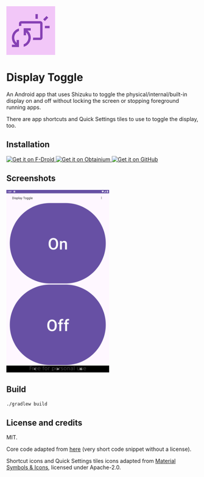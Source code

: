 <img src="https://github.com/UlyssesZh/DisplayToggle/blob/master/app/src/main/ic_launcher-playstore.png?raw=true" width="128" alt="icon">

# Display Toggle

An Android app that uses Shizuku to toggle the physical/internal/built-in display on and off
without locking the screen or stopping foreground running apps.

There are app shortcuts and Quick Settings tiles to use to toggle the display, too.

## Installation

<a href="https://f-droid.org/packages/io.github.ulysseszh.displaytoggle">
	<img src="https://f-droid.org/badge/get-it-on.png" alt="Get it on F-Droid" height="80">
</a>
<a href="https://apps.obtainium.imranr.dev/redirect.html?r=obtainium://add/https://github.com/UlyssesZh/DisplayToggle">
	<img src="https://github.com/user-attachments/assets/713d71c5-3dec-4ec4-a3f2-8d28d025a9c6" alt="Get it on Obtainium" height="80">
</a>
<a href="https://github.com/UlyssesZh/DisplayToggle/releases/latest">
	<img src="https://i.ibb.co/q0mdc4Z/get-it-on-github.png" alt="Get it on GitHub" height="80">
</a>

## Screenshots

<img src="https://raw.githubusercontent.com/UlyssesZh/DisplayToggle/master/metadata/en-US/images/phoneScreenshots/main.png?raw=true" width="270" alt="main">

## Build

```shell
./gradlew build
```

## License and credits

MIT.

Core code adapted from [here](https://github.com/HunterXProgrammer/DisplayToggle)
(very short code snippet without a license).

Shortcut icons and Quick Settings tiles icons adapted from
[Material Symbols & Icons](https://github.com/google/material-design-icons),
licensed under Apache-2.0.
